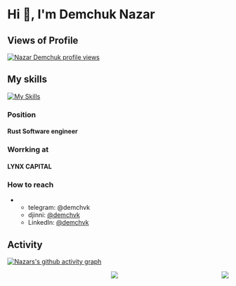 # Hi 👋, I'm Demchuk Nazar

## Views of Profile
[![Nazar Demchuk profile views](https://u8views.com/api/v1/github/profiles/136515158/views/day-week-month-total-count.svg)](https://u8views.com/github/uandere)

## My skills
[![My Skills](https://skillicons.dev/icons?i=rust,cpp,wasm,yew,rocket,actix,docker,postgres,linux&theme=dark)](https://skillicons.dev)

### Position
#### Rust Software engineer

### Worrking at
#### LYNX CAPITAL

### How to reach
- - telegram: @demchvk
  - djinni: [@demchvk](https://djinni.co/q/c907a6242e/)
  - LinkedIn: [@demchvk](https://www.linkedin.com/in/nazar-demchuk/)

## Activity
[![Nazars's github activity graph](https://github-readme-activity-graph.vercel.app/graph?username=uandere&theme=rogue)](https://github.com/ashutosh00710/github-readme-activity-graph)

<div style="display: flex; width: 100%; align-items: center; flex-direction: row;">
  <a href="https://github.com/anuraghazra/github-readme-stats" style="flex-grow: 2; display: flex; justify-content: center; align-items: center;">
    <img src="https://github-readme-stats.vercel.app/api?username=uandere&theme=ambient_gradient">
  </a>
  <a href="https://github.com/anuraghazra/convoychat">
    <img src="https://github-readme-stats.vercel.app/api/top-langs/?username=uandere&size_weight=0&count_weight=1&theme=ambient_gradient" style="width: auto; max-width: 100%;">
  </a>
</div>


